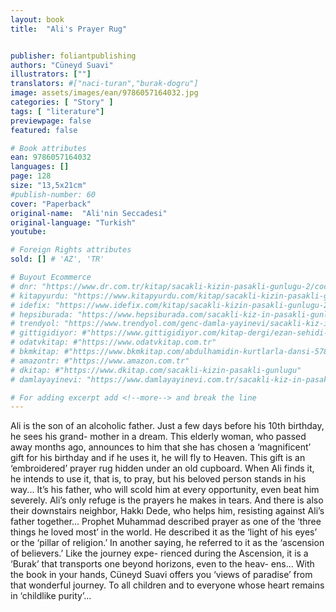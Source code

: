 ```yaml
---
layout: book
title:  "Ali's Prayer Rug"


publisher: foliantpublishing
authors: "Cüneyd Suavi"
illustrators: [""]
translators: #["naci-turan","burak-dogru"]
image: assets/images/ean/9786057164032.jpg
categories: [ "Story" ]
tags: [ "literature"]
previewpage: false
featured: false

# Book attributes
ean: 9786057164032
languages: []
page: 128
size: "13,5x21cm"
#publish-number: 60
cover: "Paperback"
original-name:  "Ali'nin Seccadesi"
original-language: "Turkish"
youtube:

# Foreign Rights attributes
sold: [] # 'AZ', 'TR'

# Buyout Ecommerce
# dnr: "https://www.dr.com.tr/kitap/sacakli-kizin-pasakli-gunlugu-2/cocuk-ve-genclik/genclik-10-yas/roman-oyku/urunno=0001893059001"
# kitapyurdu: "https://www.kitapyurdu.com/kitap/sacakli-kizin-pasakli-gunlugu-2-/560122.html&filter_name=Sa%C3%A7akl%C4%B1+K%C4%B1z%27%C4%B1n+Pasakl%C4%B1+G%C3%BCnl%C3%BC%C4%9F%C3%BC+2"
# idefix: "https://www.idefix.com/kitap/sacakli-kizin-pasakli-gunlugu-2/cocuk-ve-genclik/genclik-10-yas/roman-oyku/urunno=0001893059001"
# hepsiburada: "https://www.hepsiburada.com/sacakli-kiz-in-pasakli-gunlugu-2-damla-yayinevi-p-HBV000012ER86"
# trendyol: "https://www.trendyol.com/genc-damla-yayinevi/sacakli-kiz-in-pasakli-gunlugu-2-p-54825777"
# gittigidiyor: #"https://www.gittigidiyor.com/kitap-dergi/ezan-sehidi-adnan-menderes_pdp_732728793"
# odatvkitap: #"https://www.odatvkitap.com.tr"
# bkmkitap: #"https://www.bkmkitap.com/abdulhamidin-kurtlarla-dansi-578226"
# amazontr: #"https://www.amazon.com.tr"
# dkitap: #"https://www.dkitap.com/sacakli-kizin-pasakli-gunlugu"
# damlayayinevi: "https://www.damlayayinevi.com.tr/sacakli-kiz-in-pasakli-gunlugu-2-bu-iste-bi-terslik-var"

# For adding excerpt add <!--more--> and break the line
---
```

Ali is the son of an alcoholic father. Just a few
days before his 10th birthday, he sees his grand-
mother in a dream. This elderly woman, who
passed away months ago, announces to him that
she has chosen a ‘magnificent’ gift for his birthday
and if he uses it, he will fly to Heaven. This gift is
an ‘embroidered’ prayer rug hidden under an old
cupboard. When Ali finds it, he intends to use it,
that is, to pray, but his beloved person stands in
his way... It’s his father, who will scold him at every
opportunity, even beat him severely. Ali’s only
refuge is the prayers he makes in tears. And there
is also their downstairs neighbor, Hakkı Dede, who
helps him, resisting against Ali’s father together...
Prophet Muhammad described prayer as one of
the ‘three things he loved most’ in the world. He
described it as the ‘light of his eyes’ or the ‘pillar of
religion.’ In another saying, he referred to it as the
‘ascension of believers.’ Like the journey expe-
rienced during the Ascension, it is a ‘Burak’ that
transports one beyond horizons, even to the heav-
ens... With the book in your hands, Cüneyd Suavi
offers you ‘views of paradise’ from that wonderful
journey. To all children and to everyone whose
heart remains in ‘childlike purity’...
<!--more--> 

